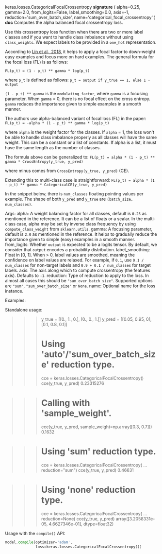 keras.losses.CategoricalFocalCrossentropy
__signature__
(
  alpha=0.25,
  gamma=2.0,
  from_logits=False,
  label_smoothing=0.0,
  axis=-1,
  reduction='sum_over_batch_size',
  name='categorical_focal_crossentropy'
)
__doc__
Computes the alpha balanced focal crossentropy loss.

Use this crossentropy loss function when there are two or more label
classes and if you want to handle class imbalance without using
`class_weights`. We expect labels to be provided in a `one_hot`
representation.

According to [Lin et al., 2018](https://arxiv.org/pdf/1708.02002.pdf), it
helps to apply a focal factor to down-weight easy examples and focus more on
hard examples. The general formula for the focal loss (FL)
is as follows:

`FL(p_t) = (1 - p_t) ** gamma * log(p_t)`

where `p_t` is defined as follows:
`p_t = output if y_true == 1, else 1 - output`

`(1 - p_t) ** gamma` is the `modulating_factor`, where `gamma` is a focusing
parameter. When `gamma` = 0, there is no focal effect on the cross entropy.
`gamma` reduces the importance given to simple examples in a smooth manner.

The authors use alpha-balanced variant of focal loss (FL) in the paper:
`FL(p_t) = -alpha * (1 - p_t) ** gamma * log(p_t)`

where `alpha` is the weight factor for the classes. If `alpha` = 1, the
loss won't be able to handle class imbalance properly as all
classes will have the same weight. This can be a constant or a list of
constants. If alpha is a list, it must have the same length as the number
of classes.

The formula above can be generalized to:
`FL(p_t) = alpha * (1 - p_t) ** gamma * CrossEntropy(y_true, y_pred)`

where minus comes from `CrossEntropy(y_true, y_pred)` (CE).

Extending this to multi-class case is straightforward:
`FL(p_t) = alpha * (1 - p_t) ** gamma * CategoricalCE(y_true, y_pred)`

In the snippet below, there is `num_classes` floating pointing values per
example. The shape of both `y_pred` and `y_true` are
`(batch_size, num_classes)`.

Args:
    alpha: A weight balancing factor for all classes, default is `0.25` as
        mentioned in the reference. It can be a list of floats or a scalar.
        In the multi-class case, alpha may be set by inverse class
        frequency by using `compute_class_weight` from `sklearn.utils`.
    gamma: A focusing parameter, default is `2.0` as mentioned in the
        reference. It helps to gradually reduce the importance given to
        simple (easy) examples in a smooth manner.
    from_logits: Whether `output` is expected to be a logits tensor. By
        default, we consider that `output` encodes a probability
        distribution.
    label_smoothing: Float in [0, 1]. When > 0, label values are smoothed,
        meaning the confidence on label values are relaxed. For example, if
        `0.1`, use `0.1 / num_classes` for non-target labels and
        `0.9 + 0.1 / num_classes` for target labels.
    axis: The axis along which to compute crossentropy (the features
        axis). Defaults to `-1`.
    reduction: Type of reduction to apply to the loss. In almost all cases
        this should be `"sum_over_batch_size"`.
        Supported options are `"sum"`, `"sum_over_batch_size"` or `None`.
    name: Optional name for the loss instance.

Examples:

Standalone usage:

>>> y_true = [[0., 1., 0.], [0., 0., 1.]]
>>> y_pred = [[0.05, 0.95, 0], [0.1, 0.8, 0.1]]
>>> # Using 'auto'/'sum_over_batch_size' reduction type.
>>> cce = keras.losses.CategoricalFocalCrossentropy()
>>> cce(y_true, y_pred)
0.23315276

>>> # Calling with 'sample_weight'.
>>> cce(y_true, y_pred, sample_weight=np.array([0.3, 0.7]))
0.1632

>>> # Using 'sum' reduction type.
>>> cce = keras.losses.CategoricalFocalCrossentropy(
...     reduction="sum")
>>> cce(y_true, y_pred)
0.46631

>>> # Using 'none' reduction type.
>>> cce = keras.losses.CategoricalFocalCrossentropy(
...     reduction=None)
>>> cce(y_true, y_pred)
array([3.2058331e-05, 4.6627346e-01], dtype=float32)

Usage with the `compile()` API:

```python
model.compile(optimizer='adam',
              loss=keras.losses.CategoricalFocalCrossentropy())
```
